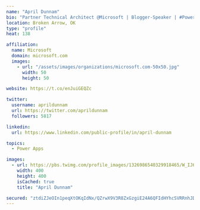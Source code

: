```yaml
---
name: "April Dunnam"
bio: "Partner Technical Architect @Microsoft | Blogger-Speaker | #PowerApps, #PowerAutomate, #Office365, #SharePoint | #WIT | #Karaoke Queen"
location: Broken Arrow, OK
type: "profile"
heat: 138

affiliation:
  name: Microsoft
  domain: microsoft.com
  images:
    - url: "/assets/images/organizations/microsoft.com-50x50.jpg"
      width: 50
      height: 50

website: https://t.co/enJuiGEQZc

twitter:
  username: aprildunnam
  url: https://twitter.com/aprildunnam
  followers: 5817

linkedin:
  url: https://www.linkedin.com/public-profile/in/april-dunnam

topics:
  - Power Apps

images:
  - url: https://pbs.twimg.com/profile_images/1326986540329918465/W_IJ6Ih2_400x400.jpg
    width: 400
    height: 400
    isCached: true
    title: "April Dunnam"

secured: "ztdiZJeOIn1peqXtOKqIdNx/QZrwX9V3R8ZxGzgiE24A6QFIdHYhcSVRRnhJDehuYPPqT+lmbB905+FBOraKXbP+bH0m80ufYt0an3rZU0KpCSAi5uTaKp10u6I6kOU01QC8w79ydlAZ0KZ90jTrRBhYURRPn1buGHTX9iEg5yyLH1VUICx5H97PT0Aynj8Y13bVACoQtEj+n1k9d7FKL0rTn8enRghfcatQC04x9rfQxyVZnPIcsvaS32/voBzX6jlxZEHqgN6Q6RqNiWBJZQMu++cgAy9iotrmvtcVFnUTgr5hgpWrHh1th7nifiFFSs1DVNccQgBZIu3K0yzEahb+ekIo5M00QfsOBzFN7Z4NzyFNn6rdqc5qJhPEcWCLQ2sJG+FM05yNPWj1WksYILdAsmJ9eSZhnre+6ktbBxo=;b1s8JVMx5X2jw0qS7nxxZA=="
---
```


